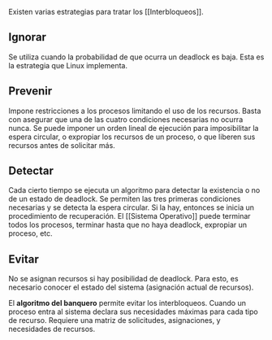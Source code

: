 Existen varias estrategias para tratar los [[Interbloqueos]].

## Ignorar

Se utiliza cuando la probabilidad de que ocurra un deadlock es baja. Esta es la estrategia que Linux implementa.

## Prevenir

Impone restricciones a los procesos limitando el uso de los recursos. Basta con asegurar que una de las cuatro condiciones necesarias no ocurra nunca. Se puede imponer un orden lineal de ejecución para imposibilitar la espera circular, o expropiar los recursos de un proceso, o que liberen sus recursos antes de solicitar más.

## Detectar

Cada cierto tiempo se ejecuta un algoritmo para detectar la existencia o no de un estado de deadlock. Se permiten las tres primeras condiciones necesarias y se detecta la espera circular. Si la hay, entonces se inicia un procedimiento de recuperación. El [[Sistema Operativo]] puede terminar todos los procesos, terminar hasta que no haya deadlock, expropiar un proceso, etc.

## Evitar

No se asignan recursos si hay posibilidad de deadlock. Para esto, es necesario conocer el estado del sistema (asignación actual de recursos).

El **algoritmo del banquero** permite evitar los interbloqueos. Cuando un proceso entra al sistema declara sus necesidades máximas para cada tipo de recurso. Requiere una matriz de solicitudes, asignaciones, y necesidades de recursos.
